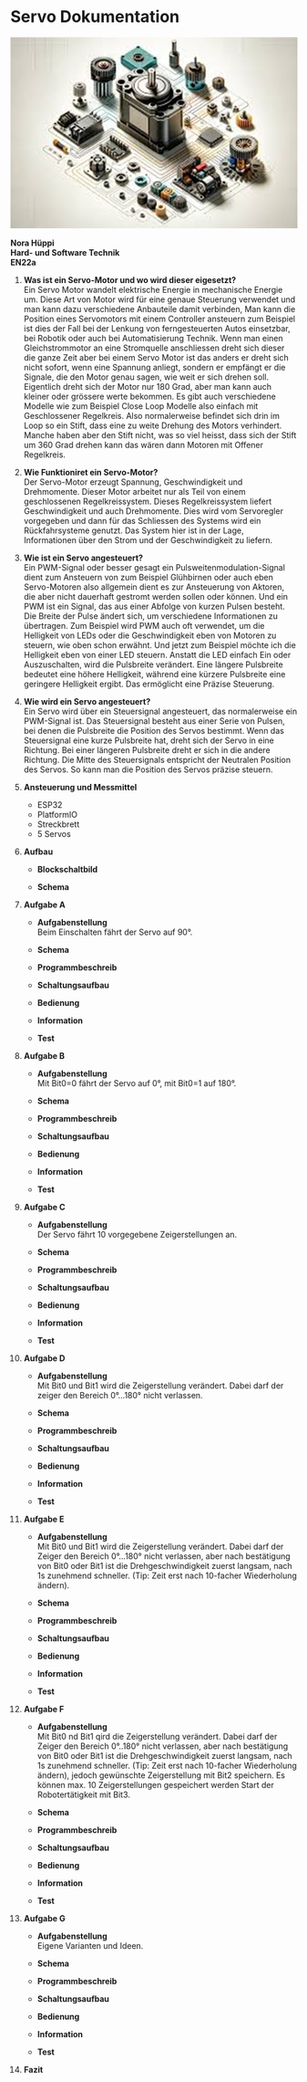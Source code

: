 # Servo Dokumentation
![Servos](image-1.png)

**Nora Hüppi**  
**Hard- und Software Technik**  
**EN22a**

1. **Was ist ein Servo-Motor und wo wird dieser eigesetzt?**  
Ein Servo Motor wandelt elektrische Energie in mechanische Energie um. Diese Art von Motor wird für eine genaue Steuerung verwendet und man kann dazu verschiedene Anbauteile damit verbinden, Man kann die Position eines Servomotors mit einem Controller ansteuern zum Beispiel ist dies der Fall bei der Lenkung von ferngesteuerten Autos einsetzbar, bei Robotik oder auch bei Automatisierung Technik. Wenn man einen Gleichstrommotor an eine Stromquelle anschliessen dreht sich dieser die ganze Zeit aber bei einem Servo Motor ist das anders er dreht sich nicht sofort, wenn eine Spannung anliegt, sondern er empfängt er die Signale, die den Motor genau sagen, wie weit er sich drehen soll. Eigentlich dreht sich der Motor nur 180 Grad, aber man kann auch kleiner oder grössere werte bekommen. Es gibt auch verschiedene Modelle wie zum Beispiel Close Loop Modelle also einfach mit Geschlossener Regelkreis. Also normalerweise befindet sich drin im Loop so ein Stift, dass eine zu weite Drehung des Motors verhindert. Manche haben aber den Stift nicht, was so viel heisst, dass sich der Stift um 360 Grad drehen kann das wären dann Motoren mit Offener Regelkreis.

2. **Wie Funktioniret ein Servo-Motor?**  
Der Servo-Motor erzeugt Spannung, Geschwindigkeit und Drehmomente. Dieser Motor arbeitet nur als Teil von einem geschlossenen Regelkreissystem. Dieses Regelkreissystem liefert Geschwindigkeit und auch Drehmomente. Dies wird vom Servoregler vorgegeben und dann für das Schliessen des Systems wird ein Rückfahrsysteme genutzt. Das System hier ist in der Lage, Informationen über den Strom und der Geschwindigkeit zu liefern.

3. **Wie ist ein Servo angesteuert?**  
Ein PWM-Signal oder besser gesagt ein Pulsweitenmodulation-Signal dient zum Ansteuern von zum Beispiel Glühbirnen oder auch eben Servo-Motoren also allgemein dient es zur Ansteuerung von Aktoren, die aber nicht dauerhaft gestromt werden sollen oder können. Und ein PWM ist ein Signal, das aus einer Abfolge von kurzen Pulsen besteht. Die Breite der Pulse ändert sich, um verschiedene Informationen zu übertragen. Zum Beispiel wird PWM auch oft verwendet, um die Helligkeit von LEDs oder die Geschwindigkeit eben von Motoren zu steuern, wie oben schon erwähnt. Und jetzt zum Beispiel möchte ich die Helligkeit eben von einer LED steuern. Anstatt die LED einfach Ein oder Auszuschalten, wird die Pulsbreite verändert. Eine längere Pulsbreite bedeutet eine höhere Helligkeit, während eine kürzere Pulsbreite eine geringere Helligkeit ergibt. Das ermöglicht eine Präzise Steuerung.

4. **Wie wird ein Servo angesteuert?**  
Ein Servo wird über ein Steuersignal angesteuert, das normalerweise ein PWM-Signal ist. Das Steuersignal besteht aus einer Serie von Pulsen, bei denen die Pulsbreite die Position des Servos bestimmt. Wenn das Steuersignal eine kurze Pulsbreite hat, dreht sich der Servo in eine Richtung. Bei einer längeren Pulsbreite dreht er sich in die andere Richtung. Die Mitte des Steuersignals entspricht der Neutralen Position des Servos. So kann man die Position des Servos präzise steuern.

5. **Ansteuerung und Messmittel**  
    - ESP32
    - PlatformIO
    - Streckbrett
    - 5 Servos  

6. **Aufbau**  
    - **Blockschaltbild**  

    - **Schema**  
        

7. **Aufgabe A**
    - **Aufgabenstellung**  
        Beim Einschalten fährt der Servo auf 90°.  
    - **Schema**  

    - **Programmbeschreib**  

    - **Schaltungsaufbau**  

    - **Bedienung**  

    - **Information**  

    - **Test**  

8. **Aufgabe B**
    - **Aufgabenstellung**  
        Mit Bit0=0 fährt der Servo auf 0°, mit Bit0=1 auf 180°.  
    - **Schema**  

    - **Programmbeschreib**  

    - **Schaltungsaufbau**  

    - **Bedienung**  

    - **Information**  

    - **Test**  

9. **Aufgabe C**
    - **Aufgabenstellung**  
        Der Servo fährt 10 vorgegebene Zeigerstellungen an.  
    - **Schema**  

    - **Programmbeschreib**  

    - **Schaltungsaufbau**  

    - **Bedienung**  

    - **Information**  

    - **Test**  

10. **Aufgabe D**
    - **Aufgabenstellung**  
        Mit Bit0 und Bit1 wird die Zeigerstellung verändert. Dabei darf der zeiger den Bereich 0°...180° nicht verlassen.  
    - **Schema**  

    - **Programmbeschreib**  

    - **Schaltungsaufbau**  

    - **Bedienung**  

    - **Information**  

    - **Test**  

11. **Aufgabe E**
    - **Aufgabenstellung**  
        Mit Bit0 und Bit1 wird die Zeigerstellung verändert. Dabei darf der Zeiger den Bereich 0°...180° nicht verlassen, aber nach bestätigung von Bit0 oder Bit1 ist die Drehgeschwindigkeit zuerst langsam, nach 1s zunehmend schneller. (Tip: Zeit erst nach 10-facher Wiederholung ändern).
    - **Schema**  

    - **Programmbeschreib**  

    - **Schaltungsaufbau**  

    - **Bedienung**  

    - **Information**  

    - **Test**  

12. **Aufgabe F**
    - **Aufgabenstellung**  
        Mit Bit0 nd Bit1 qird die Zeigerstellung verändert. Dabei darf der Zeiger den Bereich 0°..180° nicht verlassen, aber nach bestätigung von Bit0 oder Bit1 ist die Drehgeschwindigkeit zuerst langsam, nach 1s zunehmend schneller. (Tip: Zeit erst nach 10-facher Wiederholung ändern), jedoch gewünschte Zeigerstellung mit Bit2 speichern. Es können max. 10 Zeigerstellungen gespeichert werden Start der Robotertätigkeit mit Bit3.
    - **Schema**  

    - **Programmbeschreib**  

    - **Schaltungsaufbau**  

    - **Bedienung**  

    - **Information**  

    - **Test**  

13. **Aufgabe G**
    - **Aufgabenstellung**  
        Eigene Varianten und Ideen.
    - **Schema**  

    - **Programmbeschreib**  

    - **Schaltungsaufbau**  

    - **Bedienung**  

    - **Information**  

    - **Test**  

14. **Fazit**